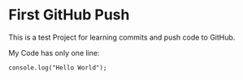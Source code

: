# First GitHub Push

This is a test Project for learning commits and push code to GitHub.

My Code has only one line:
```
console.log("Hello World");
```